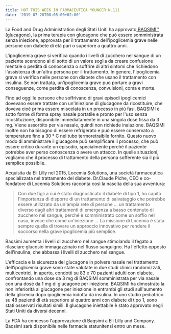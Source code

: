 ```yaml
---
title: HOT THIS WEEK IN FARMACEUTICA YOUNGER N.111
date: '2019-07-28T08:05:00+02:00'
---
```

La Food and Drug Administration degli Stati Uniti ha approvato[ BAQSIMI™ (glucagone)](https://www.fda.gov/news-events/press-announcements/fda-approves-first-treatment-severe-hypoglycemia-can-be-administered-without-injection), la prima terapia con glucagone che può essere somministrata senza iniezione, approvata per il trattamento dell'ipoglicemia grave nelle persone con diabete di età pari o superiore a quattro anni.

L'ipoglicemia grave si verifica quando i livelli di zucchero nel sangue di un paziente scendono al di sotto di un valore soglia da creare confusione mentale o perdita di conoscenza o soffrire di altri sintomi che richiedono l'assistenza di un'altra persona per il trattamento. In genere, l'ipoglicemia grave si verifica nelle persone con diabete che usano il trattamento con insulina. Se non trattata, un'ipoglicemia grave può portare a gravi conseguenze, come perdita di conoscenza, convulsioni, coma e morte.

Fino ad oggi le persone che soffrivano di gravi episodi ipoglicemici dovevano essere trattate con un'iniezione di glucagone da ricostituire, che doveva cioè prima essere miscelata in un processo in più fasi. BAQSIMI è sotto forme di forma spray nasale portatile e pronto per l'uso senza ricostituzione, disponibile immediatamente in una singola dose fissa da 3 mg. Viene assorbito per via nasale, quindi non richiede inalazione. BAQSIMI inoltre non ha bisogno di essere refrigerato e può essere conservato a temperature fino a 30 ° C nel tubo termoretraibile fornito. Questo nuovo modo di amministrare il glucagone può semplificare il processo, che può essere critico durante un episodio, specialmente perché il paziente potrebbe aver perso conoscenza o avere un attacco. In quelle situazioni, vogliamo che il processo di trattamento della persona sofferente sia il più semplice possibile. 

Acquisita da Eli Lilly nel 2015, Locemia Solutions, una società farmaceutica specializzata nel trattamento del diabete. Dr.Claude Piche, CEO e co-fondatore di Locemia Solutions racconta così la nascita della sua avventura:

> Con due figli a cui è stato diagnosticato il diabete di tipo 1, ho capito l'importanza di disporre di un trattamento di salvataggio che potrebbe essere utilizzato da un'ampia rete di persone ... un trattamento diverso dagli altri trattamenti di emergenza a basso contenuto di zucchero nel sangue, perché è somministrato come un soffio nel naso, invece che come un'iniezione ... La missione di Locemia è stata sempre quella di trovare un approccio innovativo per rendere il soccorso nella grave ipoglicemia più semplice.

Baqsimi aumenta i livelli di zucchero nel sangue stimolando il fegato a rilasciare glucosio immagazzinato nel flusso sanguigno. Ha l'effetto opposto dell'insulina, che abbassa i livelli di zucchero nel sangue.

L'efficacia e la sicurezza del glucagone in polvere nasale nel trattamento dell'ipoglicemia grave sono state valutate in due studi clinici randomizzati, multicentrici, in aperto, condotti su 83 e 70 pazienti adulti con diabete, confrontando una dose da 3 mg di BAQSIMI somministrata per via nasale con una dose da 1 mg di glucagone per iniezione. BAQSIMI ha dimostrato la non inferiorità al glucagone per iniezione in entrambi gli studi sull'aumento della glicemia dopo ipoglicemia indotta da insulina. In uno studio pediatrico su 48 pazienti di età superiore ai quattro anni con diabete di tipo 1, sono stati osservati risultati simili. Il glucagone iniettabile è stato approvato negli Stati Uniti da diversi decenni. 

La FDA ha concesso l'approvazione di Baqsimi a Eli Lilly and Company. Baqsimi sarà disponibile nelle farmacie statunitensi entro un mese.
